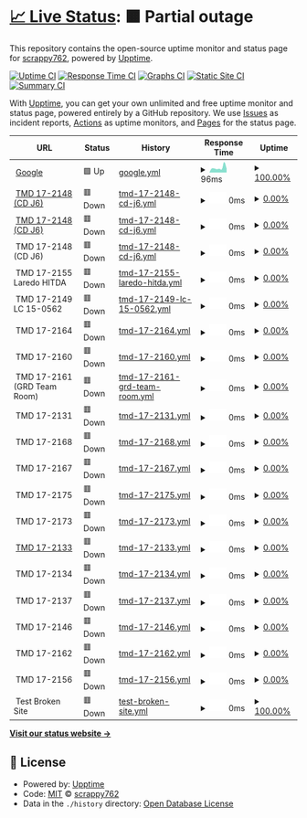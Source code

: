 # [📈 Live Status](https://scrappy762.github.io/server-status): <!--live status--> **🟧 Partial outage**

This repository contains the open-source uptime monitor and status page for [scrappy762](https://scrappy762.github.io/server-status), powered by [Upptime](https://github.com/upptime/upptime).

[![Uptime CI](https://github.com/scrappy762/server-status/workflows/Uptime%20CI/badge.svg)](https://github.com/scrappy762/server-status/actions?query=workflow%3A%22Uptime+CI%22)
[![Response Time CI](https://github.com/scrappy762/server-status/workflows/Response%20Time%20CI/badge.svg)](https://github.com/scrappy762/server-status/actions?query=workflow%3A%22Response+Time+CI%22)
[![Graphs CI](https://github.com/scrappy762/server-status/workflows/Graphs%20CI/badge.svg)](https://github.com/scrappy762/server-status/actions?query=workflow%3A%22Graphs+CI%22)
[![Static Site CI](https://github.com/scrappy762/server-status/workflows/Static%20Site%20CI/badge.svg)](https://github.com/scrappy762/server-status/actions?query=workflow%3A%22Static+Site+CI%22)
[![Summary CI](https://github.com/scrappy762/server-status/workflows/Summary%20CI/badge.svg)](https://github.com/scrappy762/server-status/actions?query=workflow%3A%22Summary+CI%22)

With [Upptime](https://upptime.js.org), you can get your own unlimited and free uptime monitor and status page, powered entirely by a GitHub repository. We use [Issues](https://github.com/scrappy762/server-status/issues) as incident reports, [Actions](https://github.com/scrappy762/server-status/actions) as uptime monitors, and [Pages](https://scrappy762.github.io/server-status) for the status page.

<!--start: status pages-->
<!-- This summary is generated by Upptime (https://github.com/upptime/upptime) -->
<!-- Do not edit this manually, your changes will be overwritten -->
<!-- prettier-ignore -->
| URL | Status | History | Response Time | Uptime |
| --- | ------ | ------- | ------------- | ------ |
| <img alt="" src="https://icons.duckduckgo.com/ip3/www.google.com.ico" height="13"> [Google](https://www.google.com) | 🟩 Up | [google.yml](https://github.com/scrappy762/server-status/commits/HEAD/history/google.yml) | <details><summary><img alt="Response time graph" src="./graphs/google/response-time-week.png" height="20"> 96ms</summary><br><a href="https://scrappy762.github.io/server-status/history/google"><img alt="Response time 108" src="https://img.shields.io/endpoint?url=https%3A%2F%2Fraw.githubusercontent.com%2Fscrappy762%2Fserver-status%2FHEAD%2Fapi%2Fgoogle%2Fresponse-time.json"></a><br><a href="https://scrappy762.github.io/server-status/history/google"><img alt="24-hour response time 73" src="https://img.shields.io/endpoint?url=https%3A%2F%2Fraw.githubusercontent.com%2Fscrappy762%2Fserver-status%2FHEAD%2Fapi%2Fgoogle%2Fresponse-time-day.json"></a><br><a href="https://scrappy762.github.io/server-status/history/google"><img alt="7-day response time 96" src="https://img.shields.io/endpoint?url=https%3A%2F%2Fraw.githubusercontent.com%2Fscrappy762%2Fserver-status%2FHEAD%2Fapi%2Fgoogle%2Fresponse-time-week.json"></a><br><a href="https://scrappy762.github.io/server-status/history/google"><img alt="30-day response time 106" src="https://img.shields.io/endpoint?url=https%3A%2F%2Fraw.githubusercontent.com%2Fscrappy762%2Fserver-status%2FHEAD%2Fapi%2Fgoogle%2Fresponse-time-month.json"></a><br><a href="https://scrappy762.github.io/server-status/history/google"><img alt="1-year response time 108" src="https://img.shields.io/endpoint?url=https%3A%2F%2Fraw.githubusercontent.com%2Fscrappy762%2Fserver-status%2FHEAD%2Fapi%2Fgoogle%2Fresponse-time-year.json"></a></details> | <details><summary><a href="https://scrappy762.github.io/server-status/history/google">100.00%</a></summary><a href="https://scrappy762.github.io/server-status/history/google"><img alt="All-time uptime 100.00%" src="https://img.shields.io/endpoint?url=https%3A%2F%2Fraw.githubusercontent.com%2Fscrappy762%2Fserver-status%2FHEAD%2Fapi%2Fgoogle%2Fuptime.json"></a><br><a href="https://scrappy762.github.io/server-status/history/google"><img alt="24-hour uptime 100.00%" src="https://img.shields.io/endpoint?url=https%3A%2F%2Fraw.githubusercontent.com%2Fscrappy762%2Fserver-status%2FHEAD%2Fapi%2Fgoogle%2Fuptime-day.json"></a><br><a href="https://scrappy762.github.io/server-status/history/google"><img alt="7-day uptime 100.00%" src="https://img.shields.io/endpoint?url=https%3A%2F%2Fraw.githubusercontent.com%2Fscrappy762%2Fserver-status%2FHEAD%2Fapi%2Fgoogle%2Fuptime-week.json"></a><br><a href="https://scrappy762.github.io/server-status/history/google"><img alt="30-day uptime 100.00%" src="https://img.shields.io/endpoint?url=https%3A%2F%2Fraw.githubusercontent.com%2Fscrappy762%2Fserver-status%2FHEAD%2Fapi%2Fgoogle%2Fuptime-month.json"></a><br><a href="https://scrappy762.github.io/server-status/history/google"><img alt="1-year uptime 100.00%" src="https://img.shields.io/endpoint?url=https%3A%2F%2Fraw.githubusercontent.com%2Fscrappy762%2Fserver-status%2FHEAD%2Fapi%2Fgoogle%2Fuptime-year.json"></a></details>
| <img alt="" src="https://icons.duckduckgo.com/ip3/166.155.41.117.ico" height="13"> [TMD 17-2148 (CD J6)](http://166.155.41.117) | 🟥 Down | [tmd-17-2148-cd-j6.yml](https://github.com/scrappy762/server-status/commits/HEAD/history/tmd-17-2148-cd-j6.yml) | <details><summary><img alt="Response time graph" src="./graphs/tmd-17-2148-cd-j6/response-time-week.png" height="20"> 0ms</summary><br><a href="https://scrappy762.github.io/server-status/history/tmd-17-2148-cd-j6"><img alt="Response time 0" src="https://img.shields.io/endpoint?url=https%3A%2F%2Fraw.githubusercontent.com%2Fscrappy762%2Fserver-status%2FHEAD%2Fapi%2Ftmd-17-2148-cd-j6%2Fresponse-time.json"></a><br><a href="https://scrappy762.github.io/server-status/history/tmd-17-2148-cd-j6"><img alt="24-hour response time 0" src="https://img.shields.io/endpoint?url=https%3A%2F%2Fraw.githubusercontent.com%2Fscrappy762%2Fserver-status%2FHEAD%2Fapi%2Ftmd-17-2148-cd-j6%2Fresponse-time-day.json"></a><br><a href="https://scrappy762.github.io/server-status/history/tmd-17-2148-cd-j6"><img alt="7-day response time 0" src="https://img.shields.io/endpoint?url=https%3A%2F%2Fraw.githubusercontent.com%2Fscrappy762%2Fserver-status%2FHEAD%2Fapi%2Ftmd-17-2148-cd-j6%2Fresponse-time-week.json"></a><br><a href="https://scrappy762.github.io/server-status/history/tmd-17-2148-cd-j6"><img alt="30-day response time 0" src="https://img.shields.io/endpoint?url=https%3A%2F%2Fraw.githubusercontent.com%2Fscrappy762%2Fserver-status%2FHEAD%2Fapi%2Ftmd-17-2148-cd-j6%2Fresponse-time-month.json"></a><br><a href="https://scrappy762.github.io/server-status/history/tmd-17-2148-cd-j6"><img alt="1-year response time 0" src="https://img.shields.io/endpoint?url=https%3A%2F%2Fraw.githubusercontent.com%2Fscrappy762%2Fserver-status%2FHEAD%2Fapi%2Ftmd-17-2148-cd-j6%2Fresponse-time-year.json"></a></details> | <details><summary><a href="https://scrappy762.github.io/server-status/history/tmd-17-2148-cd-j6">0.00%</a></summary><a href="https://scrappy762.github.io/server-status/history/tmd-17-2148-cd-j6"><img alt="All-time uptime 0.00%" src="https://img.shields.io/endpoint?url=https%3A%2F%2Fraw.githubusercontent.com%2Fscrappy762%2Fserver-status%2FHEAD%2Fapi%2Ftmd-17-2148-cd-j6%2Fuptime.json"></a><br><a href="https://scrappy762.github.io/server-status/history/tmd-17-2148-cd-j6"><img alt="24-hour uptime 0.00%" src="https://img.shields.io/endpoint?url=https%3A%2F%2Fraw.githubusercontent.com%2Fscrappy762%2Fserver-status%2FHEAD%2Fapi%2Ftmd-17-2148-cd-j6%2Fuptime-day.json"></a><br><a href="https://scrappy762.github.io/server-status/history/tmd-17-2148-cd-j6"><img alt="7-day uptime 0.00%" src="https://img.shields.io/endpoint?url=https%3A%2F%2Fraw.githubusercontent.com%2Fscrappy762%2Fserver-status%2FHEAD%2Fapi%2Ftmd-17-2148-cd-j6%2Fuptime-week.json"></a><br><a href="https://scrappy762.github.io/server-status/history/tmd-17-2148-cd-j6"><img alt="30-day uptime 1.38%" src="https://img.shields.io/endpoint?url=https%3A%2F%2Fraw.githubusercontent.com%2Fscrappy762%2Fserver-status%2FHEAD%2Fapi%2Ftmd-17-2148-cd-j6%2Fuptime-month.json"></a><br><a href="https://scrappy762.github.io/server-status/history/tmd-17-2148-cd-j6"><img alt="1-year uptime 0.00%" src="https://img.shields.io/endpoint?url=https%3A%2F%2Fraw.githubusercontent.com%2Fscrappy762%2Fserver-status%2FHEAD%2Fapi%2Ftmd-17-2148-cd-j6%2Fuptime-year.json"></a></details>
| <img alt="" src="https://icons.duckduckgo.com/ip3/166.155.41.117.ico" height="13"> [TMD 17-2148 (CD J6)](http://166.155.41.117:9300) | 🟥 Down | [tmd-17-2148-cd-j6.yml](https://github.com/scrappy762/server-status/commits/HEAD/history/tmd-17-2148-cd-j6.yml) | <details><summary><img alt="Response time graph" src="./graphs/tmd-17-2148-cd-j6/response-time-week.png" height="20"> 0ms</summary><br><a href="https://scrappy762.github.io/server-status/history/tmd-17-2148-cd-j6"><img alt="Response time 0" src="https://img.shields.io/endpoint?url=https%3A%2F%2Fraw.githubusercontent.com%2Fscrappy762%2Fserver-status%2FHEAD%2Fapi%2Ftmd-17-2148-cd-j6%2Fresponse-time.json"></a><br><a href="https://scrappy762.github.io/server-status/history/tmd-17-2148-cd-j6"><img alt="24-hour response time 0" src="https://img.shields.io/endpoint?url=https%3A%2F%2Fraw.githubusercontent.com%2Fscrappy762%2Fserver-status%2FHEAD%2Fapi%2Ftmd-17-2148-cd-j6%2Fresponse-time-day.json"></a><br><a href="https://scrappy762.github.io/server-status/history/tmd-17-2148-cd-j6"><img alt="7-day response time 0" src="https://img.shields.io/endpoint?url=https%3A%2F%2Fraw.githubusercontent.com%2Fscrappy762%2Fserver-status%2FHEAD%2Fapi%2Ftmd-17-2148-cd-j6%2Fresponse-time-week.json"></a><br><a href="https://scrappy762.github.io/server-status/history/tmd-17-2148-cd-j6"><img alt="30-day response time 0" src="https://img.shields.io/endpoint?url=https%3A%2F%2Fraw.githubusercontent.com%2Fscrappy762%2Fserver-status%2FHEAD%2Fapi%2Ftmd-17-2148-cd-j6%2Fresponse-time-month.json"></a><br><a href="https://scrappy762.github.io/server-status/history/tmd-17-2148-cd-j6"><img alt="1-year response time 0" src="https://img.shields.io/endpoint?url=https%3A%2F%2Fraw.githubusercontent.com%2Fscrappy762%2Fserver-status%2FHEAD%2Fapi%2Ftmd-17-2148-cd-j6%2Fresponse-time-year.json"></a></details> | <details><summary><a href="https://scrappy762.github.io/server-status/history/tmd-17-2148-cd-j6">0.00%</a></summary><a href="https://scrappy762.github.io/server-status/history/tmd-17-2148-cd-j6"><img alt="All-time uptime 0.00%" src="https://img.shields.io/endpoint?url=https%3A%2F%2Fraw.githubusercontent.com%2Fscrappy762%2Fserver-status%2FHEAD%2Fapi%2Ftmd-17-2148-cd-j6%2Fuptime.json"></a><br><a href="https://scrappy762.github.io/server-status/history/tmd-17-2148-cd-j6"><img alt="24-hour uptime 0.00%" src="https://img.shields.io/endpoint?url=https%3A%2F%2Fraw.githubusercontent.com%2Fscrappy762%2Fserver-status%2FHEAD%2Fapi%2Ftmd-17-2148-cd-j6%2Fuptime-day.json"></a><br><a href="https://scrappy762.github.io/server-status/history/tmd-17-2148-cd-j6"><img alt="7-day uptime 0.00%" src="https://img.shields.io/endpoint?url=https%3A%2F%2Fraw.githubusercontent.com%2Fscrappy762%2Fserver-status%2FHEAD%2Fapi%2Ftmd-17-2148-cd-j6%2Fuptime-week.json"></a><br><a href="https://scrappy762.github.io/server-status/history/tmd-17-2148-cd-j6"><img alt="30-day uptime 1.38%" src="https://img.shields.io/endpoint?url=https%3A%2F%2Fraw.githubusercontent.com%2Fscrappy762%2Fserver-status%2FHEAD%2Fapi%2Ftmd-17-2148-cd-j6%2Fuptime-month.json"></a><br><a href="https://scrappy762.github.io/server-status/history/tmd-17-2148-cd-j6"><img alt="1-year uptime 0.00%" src="https://img.shields.io/endpoint?url=https%3A%2F%2Fraw.githubusercontent.com%2Fscrappy762%2Fserver-status%2FHEAD%2Fapi%2Ftmd-17-2148-cd-j6%2Fuptime-year.json"></a></details>
| <img alt="" src="https://icons.duckduckgo.com/ip3/null.ico" height="13"> TMD 17-2148 (CD J6) | 🟥 Down | [tmd-17-2148-cd-j6.yml](https://github.com/scrappy762/server-status/commits/HEAD/history/tmd-17-2148-cd-j6.yml) | <details><summary><img alt="Response time graph" src="./graphs/tmd-17-2148-cd-j6/response-time-week.png" height="20"> 0ms</summary><br><a href="https://scrappy762.github.io/server-status/history/tmd-17-2148-cd-j6"><img alt="Response time 0" src="https://img.shields.io/endpoint?url=https%3A%2F%2Fraw.githubusercontent.com%2Fscrappy762%2Fserver-status%2FHEAD%2Fapi%2Ftmd-17-2148-cd-j6%2Fresponse-time.json"></a><br><a href="https://scrappy762.github.io/server-status/history/tmd-17-2148-cd-j6"><img alt="24-hour response time 0" src="https://img.shields.io/endpoint?url=https%3A%2F%2Fraw.githubusercontent.com%2Fscrappy762%2Fserver-status%2FHEAD%2Fapi%2Ftmd-17-2148-cd-j6%2Fresponse-time-day.json"></a><br><a href="https://scrappy762.github.io/server-status/history/tmd-17-2148-cd-j6"><img alt="7-day response time 0" src="https://img.shields.io/endpoint?url=https%3A%2F%2Fraw.githubusercontent.com%2Fscrappy762%2Fserver-status%2FHEAD%2Fapi%2Ftmd-17-2148-cd-j6%2Fresponse-time-week.json"></a><br><a href="https://scrappy762.github.io/server-status/history/tmd-17-2148-cd-j6"><img alt="30-day response time 0" src="https://img.shields.io/endpoint?url=https%3A%2F%2Fraw.githubusercontent.com%2Fscrappy762%2Fserver-status%2FHEAD%2Fapi%2Ftmd-17-2148-cd-j6%2Fresponse-time-month.json"></a><br><a href="https://scrappy762.github.io/server-status/history/tmd-17-2148-cd-j6"><img alt="1-year response time 0" src="https://img.shields.io/endpoint?url=https%3A%2F%2Fraw.githubusercontent.com%2Fscrappy762%2Fserver-status%2FHEAD%2Fapi%2Ftmd-17-2148-cd-j6%2Fresponse-time-year.json"></a></details> | <details><summary><a href="https://scrappy762.github.io/server-status/history/tmd-17-2148-cd-j6">0.00%</a></summary><a href="https://scrappy762.github.io/server-status/history/tmd-17-2148-cd-j6"><img alt="All-time uptime 0.00%" src="https://img.shields.io/endpoint?url=https%3A%2F%2Fraw.githubusercontent.com%2Fscrappy762%2Fserver-status%2FHEAD%2Fapi%2Ftmd-17-2148-cd-j6%2Fuptime.json"></a><br><a href="https://scrappy762.github.io/server-status/history/tmd-17-2148-cd-j6"><img alt="24-hour uptime 0.00%" src="https://img.shields.io/endpoint?url=https%3A%2F%2Fraw.githubusercontent.com%2Fscrappy762%2Fserver-status%2FHEAD%2Fapi%2Ftmd-17-2148-cd-j6%2Fuptime-day.json"></a><br><a href="https://scrappy762.github.io/server-status/history/tmd-17-2148-cd-j6"><img alt="7-day uptime 0.00%" src="https://img.shields.io/endpoint?url=https%3A%2F%2Fraw.githubusercontent.com%2Fscrappy762%2Fserver-status%2FHEAD%2Fapi%2Ftmd-17-2148-cd-j6%2Fuptime-week.json"></a><br><a href="https://scrappy762.github.io/server-status/history/tmd-17-2148-cd-j6"><img alt="30-day uptime 1.38%" src="https://img.shields.io/endpoint?url=https%3A%2F%2Fraw.githubusercontent.com%2Fscrappy762%2Fserver-status%2FHEAD%2Fapi%2Ftmd-17-2148-cd-j6%2Fuptime-month.json"></a><br><a href="https://scrappy762.github.io/server-status/history/tmd-17-2148-cd-j6"><img alt="1-year uptime 0.00%" src="https://img.shields.io/endpoint?url=https%3A%2F%2Fraw.githubusercontent.com%2Fscrappy762%2Fserver-status%2FHEAD%2Fapi%2Ftmd-17-2148-cd-j6%2Fuptime-year.json"></a></details>
| <img alt="" src="https://icons.duckduckgo.com/ip3/null.ico" height="13"> TMD 17-2155 Laredo HITDA | 🟥 Down | [tmd-17-2155-laredo-hitda.yml](https://github.com/scrappy762/server-status/commits/HEAD/history/tmd-17-2155-laredo-hitda.yml) | <details><summary><img alt="Response time graph" src="./graphs/tmd-17-2155-laredo-hitda/response-time-week.png" height="20"> 0ms</summary><br><a href="https://scrappy762.github.io/server-status/history/tmd-17-2155-laredo-hitda"><img alt="Response time 0" src="https://img.shields.io/endpoint?url=https%3A%2F%2Fraw.githubusercontent.com%2Fscrappy762%2Fserver-status%2FHEAD%2Fapi%2Ftmd-17-2155-laredo-hitda%2Fresponse-time.json"></a><br><a href="https://scrappy762.github.io/server-status/history/tmd-17-2155-laredo-hitda"><img alt="24-hour response time 0" src="https://img.shields.io/endpoint?url=https%3A%2F%2Fraw.githubusercontent.com%2Fscrappy762%2Fserver-status%2FHEAD%2Fapi%2Ftmd-17-2155-laredo-hitda%2Fresponse-time-day.json"></a><br><a href="https://scrappy762.github.io/server-status/history/tmd-17-2155-laredo-hitda"><img alt="7-day response time 0" src="https://img.shields.io/endpoint?url=https%3A%2F%2Fraw.githubusercontent.com%2Fscrappy762%2Fserver-status%2FHEAD%2Fapi%2Ftmd-17-2155-laredo-hitda%2Fresponse-time-week.json"></a><br><a href="https://scrappy762.github.io/server-status/history/tmd-17-2155-laredo-hitda"><img alt="30-day response time 0" src="https://img.shields.io/endpoint?url=https%3A%2F%2Fraw.githubusercontent.com%2Fscrappy762%2Fserver-status%2FHEAD%2Fapi%2Ftmd-17-2155-laredo-hitda%2Fresponse-time-month.json"></a><br><a href="https://scrappy762.github.io/server-status/history/tmd-17-2155-laredo-hitda"><img alt="1-year response time 0" src="https://img.shields.io/endpoint?url=https%3A%2F%2Fraw.githubusercontent.com%2Fscrappy762%2Fserver-status%2FHEAD%2Fapi%2Ftmd-17-2155-laredo-hitda%2Fresponse-time-year.json"></a></details> | <details><summary><a href="https://scrappy762.github.io/server-status/history/tmd-17-2155-laredo-hitda">0.00%</a></summary><a href="https://scrappy762.github.io/server-status/history/tmd-17-2155-laredo-hitda"><img alt="All-time uptime 0.00%" src="https://img.shields.io/endpoint?url=https%3A%2F%2Fraw.githubusercontent.com%2Fscrappy762%2Fserver-status%2FHEAD%2Fapi%2Ftmd-17-2155-laredo-hitda%2Fuptime.json"></a><br><a href="https://scrappy762.github.io/server-status/history/tmd-17-2155-laredo-hitda"><img alt="24-hour uptime 0.00%" src="https://img.shields.io/endpoint?url=https%3A%2F%2Fraw.githubusercontent.com%2Fscrappy762%2Fserver-status%2FHEAD%2Fapi%2Ftmd-17-2155-laredo-hitda%2Fuptime-day.json"></a><br><a href="https://scrappy762.github.io/server-status/history/tmd-17-2155-laredo-hitda"><img alt="7-day uptime 0.00%" src="https://img.shields.io/endpoint?url=https%3A%2F%2Fraw.githubusercontent.com%2Fscrappy762%2Fserver-status%2FHEAD%2Fapi%2Ftmd-17-2155-laredo-hitda%2Fuptime-week.json"></a><br><a href="https://scrappy762.github.io/server-status/history/tmd-17-2155-laredo-hitda"><img alt="30-day uptime 1.38%" src="https://img.shields.io/endpoint?url=https%3A%2F%2Fraw.githubusercontent.com%2Fscrappy762%2Fserver-status%2FHEAD%2Fapi%2Ftmd-17-2155-laredo-hitda%2Fuptime-month.json"></a><br><a href="https://scrappy762.github.io/server-status/history/tmd-17-2155-laredo-hitda"><img alt="1-year uptime 0.00%" src="https://img.shields.io/endpoint?url=https%3A%2F%2Fraw.githubusercontent.com%2Fscrappy762%2Fserver-status%2FHEAD%2Fapi%2Ftmd-17-2155-laredo-hitda%2Fuptime-year.json"></a></details>
| <img alt="" src="https://icons.duckduckgo.com/ip3/null.ico" height="13"> TMD 17-2149 LC 15-0562 | 🟥 Down | [tmd-17-2149-lc-15-0562.yml](https://github.com/scrappy762/server-status/commits/HEAD/history/tmd-17-2149-lc-15-0562.yml) | <details><summary><img alt="Response time graph" src="./graphs/tmd-17-2149-lc-15-0562/response-time-week.png" height="20"> 0ms</summary><br><a href="https://scrappy762.github.io/server-status/history/tmd-17-2149-lc-15-0562"><img alt="Response time 0" src="https://img.shields.io/endpoint?url=https%3A%2F%2Fraw.githubusercontent.com%2Fscrappy762%2Fserver-status%2FHEAD%2Fapi%2Ftmd-17-2149-lc-15-0562%2Fresponse-time.json"></a><br><a href="https://scrappy762.github.io/server-status/history/tmd-17-2149-lc-15-0562"><img alt="24-hour response time 0" src="https://img.shields.io/endpoint?url=https%3A%2F%2Fraw.githubusercontent.com%2Fscrappy762%2Fserver-status%2FHEAD%2Fapi%2Ftmd-17-2149-lc-15-0562%2Fresponse-time-day.json"></a><br><a href="https://scrappy762.github.io/server-status/history/tmd-17-2149-lc-15-0562"><img alt="7-day response time 0" src="https://img.shields.io/endpoint?url=https%3A%2F%2Fraw.githubusercontent.com%2Fscrappy762%2Fserver-status%2FHEAD%2Fapi%2Ftmd-17-2149-lc-15-0562%2Fresponse-time-week.json"></a><br><a href="https://scrappy762.github.io/server-status/history/tmd-17-2149-lc-15-0562"><img alt="30-day response time 0" src="https://img.shields.io/endpoint?url=https%3A%2F%2Fraw.githubusercontent.com%2Fscrappy762%2Fserver-status%2FHEAD%2Fapi%2Ftmd-17-2149-lc-15-0562%2Fresponse-time-month.json"></a><br><a href="https://scrappy762.github.io/server-status/history/tmd-17-2149-lc-15-0562"><img alt="1-year response time 0" src="https://img.shields.io/endpoint?url=https%3A%2F%2Fraw.githubusercontent.com%2Fscrappy762%2Fserver-status%2FHEAD%2Fapi%2Ftmd-17-2149-lc-15-0562%2Fresponse-time-year.json"></a></details> | <details><summary><a href="https://scrappy762.github.io/server-status/history/tmd-17-2149-lc-15-0562">0.00%</a></summary><a href="https://scrappy762.github.io/server-status/history/tmd-17-2149-lc-15-0562"><img alt="All-time uptime 0.00%" src="https://img.shields.io/endpoint?url=https%3A%2F%2Fraw.githubusercontent.com%2Fscrappy762%2Fserver-status%2FHEAD%2Fapi%2Ftmd-17-2149-lc-15-0562%2Fuptime.json"></a><br><a href="https://scrappy762.github.io/server-status/history/tmd-17-2149-lc-15-0562"><img alt="24-hour uptime 0.00%" src="https://img.shields.io/endpoint?url=https%3A%2F%2Fraw.githubusercontent.com%2Fscrappy762%2Fserver-status%2FHEAD%2Fapi%2Ftmd-17-2149-lc-15-0562%2Fuptime-day.json"></a><br><a href="https://scrappy762.github.io/server-status/history/tmd-17-2149-lc-15-0562"><img alt="7-day uptime 0.00%" src="https://img.shields.io/endpoint?url=https%3A%2F%2Fraw.githubusercontent.com%2Fscrappy762%2Fserver-status%2FHEAD%2Fapi%2Ftmd-17-2149-lc-15-0562%2Fuptime-week.json"></a><br><a href="https://scrappy762.github.io/server-status/history/tmd-17-2149-lc-15-0562"><img alt="30-day uptime 1.38%" src="https://img.shields.io/endpoint?url=https%3A%2F%2Fraw.githubusercontent.com%2Fscrappy762%2Fserver-status%2FHEAD%2Fapi%2Ftmd-17-2149-lc-15-0562%2Fuptime-month.json"></a><br><a href="https://scrappy762.github.io/server-status/history/tmd-17-2149-lc-15-0562"><img alt="1-year uptime 0.00%" src="https://img.shields.io/endpoint?url=https%3A%2F%2Fraw.githubusercontent.com%2Fscrappy762%2Fserver-status%2FHEAD%2Fapi%2Ftmd-17-2149-lc-15-0562%2Fuptime-year.json"></a></details>
| <img alt="" src="https://icons.duckduckgo.com/ip3/null.ico" height="13"> TMD 17-2164 | 🟥 Down | [tmd-17-2164.yml](https://github.com/scrappy762/server-status/commits/HEAD/history/tmd-17-2164.yml) | <details><summary><img alt="Response time graph" src="./graphs/tmd-17-2164/response-time-week.png" height="20"> 0ms</summary><br><a href="https://scrappy762.github.io/server-status/history/tmd-17-2164"><img alt="Response time 0" src="https://img.shields.io/endpoint?url=https%3A%2F%2Fraw.githubusercontent.com%2Fscrappy762%2Fserver-status%2FHEAD%2Fapi%2Ftmd-17-2164%2Fresponse-time.json"></a><br><a href="https://scrappy762.github.io/server-status/history/tmd-17-2164"><img alt="24-hour response time 0" src="https://img.shields.io/endpoint?url=https%3A%2F%2Fraw.githubusercontent.com%2Fscrappy762%2Fserver-status%2FHEAD%2Fapi%2Ftmd-17-2164%2Fresponse-time-day.json"></a><br><a href="https://scrappy762.github.io/server-status/history/tmd-17-2164"><img alt="7-day response time 0" src="https://img.shields.io/endpoint?url=https%3A%2F%2Fraw.githubusercontent.com%2Fscrappy762%2Fserver-status%2FHEAD%2Fapi%2Ftmd-17-2164%2Fresponse-time-week.json"></a><br><a href="https://scrappy762.github.io/server-status/history/tmd-17-2164"><img alt="30-day response time 0" src="https://img.shields.io/endpoint?url=https%3A%2F%2Fraw.githubusercontent.com%2Fscrappy762%2Fserver-status%2FHEAD%2Fapi%2Ftmd-17-2164%2Fresponse-time-month.json"></a><br><a href="https://scrappy762.github.io/server-status/history/tmd-17-2164"><img alt="1-year response time 0" src="https://img.shields.io/endpoint?url=https%3A%2F%2Fraw.githubusercontent.com%2Fscrappy762%2Fserver-status%2FHEAD%2Fapi%2Ftmd-17-2164%2Fresponse-time-year.json"></a></details> | <details><summary><a href="https://scrappy762.github.io/server-status/history/tmd-17-2164">0.00%</a></summary><a href="https://scrappy762.github.io/server-status/history/tmd-17-2164"><img alt="All-time uptime 0.00%" src="https://img.shields.io/endpoint?url=https%3A%2F%2Fraw.githubusercontent.com%2Fscrappy762%2Fserver-status%2FHEAD%2Fapi%2Ftmd-17-2164%2Fuptime.json"></a><br><a href="https://scrappy762.github.io/server-status/history/tmd-17-2164"><img alt="24-hour uptime 0.00%" src="https://img.shields.io/endpoint?url=https%3A%2F%2Fraw.githubusercontent.com%2Fscrappy762%2Fserver-status%2FHEAD%2Fapi%2Ftmd-17-2164%2Fuptime-day.json"></a><br><a href="https://scrappy762.github.io/server-status/history/tmd-17-2164"><img alt="7-day uptime 0.00%" src="https://img.shields.io/endpoint?url=https%3A%2F%2Fraw.githubusercontent.com%2Fscrappy762%2Fserver-status%2FHEAD%2Fapi%2Ftmd-17-2164%2Fuptime-week.json"></a><br><a href="https://scrappy762.github.io/server-status/history/tmd-17-2164"><img alt="30-day uptime 1.38%" src="https://img.shields.io/endpoint?url=https%3A%2F%2Fraw.githubusercontent.com%2Fscrappy762%2Fserver-status%2FHEAD%2Fapi%2Ftmd-17-2164%2Fuptime-month.json"></a><br><a href="https://scrappy762.github.io/server-status/history/tmd-17-2164"><img alt="1-year uptime 0.00%" src="https://img.shields.io/endpoint?url=https%3A%2F%2Fraw.githubusercontent.com%2Fscrappy762%2Fserver-status%2FHEAD%2Fapi%2Ftmd-17-2164%2Fuptime-year.json"></a></details>
| <img alt="" src="https://icons.duckduckgo.com/ip3/null.ico" height="13"> TMD 17-2160 | 🟥 Down | [tmd-17-2160.yml](https://github.com/scrappy762/server-status/commits/HEAD/history/tmd-17-2160.yml) | <details><summary><img alt="Response time graph" src="./graphs/tmd-17-2160/response-time-week.png" height="20"> 0ms</summary><br><a href="https://scrappy762.github.io/server-status/history/tmd-17-2160"><img alt="Response time 0" src="https://img.shields.io/endpoint?url=https%3A%2F%2Fraw.githubusercontent.com%2Fscrappy762%2Fserver-status%2FHEAD%2Fapi%2Ftmd-17-2160%2Fresponse-time.json"></a><br><a href="https://scrappy762.github.io/server-status/history/tmd-17-2160"><img alt="24-hour response time 0" src="https://img.shields.io/endpoint?url=https%3A%2F%2Fraw.githubusercontent.com%2Fscrappy762%2Fserver-status%2FHEAD%2Fapi%2Ftmd-17-2160%2Fresponse-time-day.json"></a><br><a href="https://scrappy762.github.io/server-status/history/tmd-17-2160"><img alt="7-day response time 0" src="https://img.shields.io/endpoint?url=https%3A%2F%2Fraw.githubusercontent.com%2Fscrappy762%2Fserver-status%2FHEAD%2Fapi%2Ftmd-17-2160%2Fresponse-time-week.json"></a><br><a href="https://scrappy762.github.io/server-status/history/tmd-17-2160"><img alt="30-day response time 0" src="https://img.shields.io/endpoint?url=https%3A%2F%2Fraw.githubusercontent.com%2Fscrappy762%2Fserver-status%2FHEAD%2Fapi%2Ftmd-17-2160%2Fresponse-time-month.json"></a><br><a href="https://scrappy762.github.io/server-status/history/tmd-17-2160"><img alt="1-year response time 0" src="https://img.shields.io/endpoint?url=https%3A%2F%2Fraw.githubusercontent.com%2Fscrappy762%2Fserver-status%2FHEAD%2Fapi%2Ftmd-17-2160%2Fresponse-time-year.json"></a></details> | <details><summary><a href="https://scrappy762.github.io/server-status/history/tmd-17-2160">0.00%</a></summary><a href="https://scrappy762.github.io/server-status/history/tmd-17-2160"><img alt="All-time uptime 0.00%" src="https://img.shields.io/endpoint?url=https%3A%2F%2Fraw.githubusercontent.com%2Fscrappy762%2Fserver-status%2FHEAD%2Fapi%2Ftmd-17-2160%2Fuptime.json"></a><br><a href="https://scrappy762.github.io/server-status/history/tmd-17-2160"><img alt="24-hour uptime 0.00%" src="https://img.shields.io/endpoint?url=https%3A%2F%2Fraw.githubusercontent.com%2Fscrappy762%2Fserver-status%2FHEAD%2Fapi%2Ftmd-17-2160%2Fuptime-day.json"></a><br><a href="https://scrappy762.github.io/server-status/history/tmd-17-2160"><img alt="7-day uptime 0.00%" src="https://img.shields.io/endpoint?url=https%3A%2F%2Fraw.githubusercontent.com%2Fscrappy762%2Fserver-status%2FHEAD%2Fapi%2Ftmd-17-2160%2Fuptime-week.json"></a><br><a href="https://scrappy762.github.io/server-status/history/tmd-17-2160"><img alt="30-day uptime 1.38%" src="https://img.shields.io/endpoint?url=https%3A%2F%2Fraw.githubusercontent.com%2Fscrappy762%2Fserver-status%2FHEAD%2Fapi%2Ftmd-17-2160%2Fuptime-month.json"></a><br><a href="https://scrappy762.github.io/server-status/history/tmd-17-2160"><img alt="1-year uptime 0.00%" src="https://img.shields.io/endpoint?url=https%3A%2F%2Fraw.githubusercontent.com%2Fscrappy762%2Fserver-status%2FHEAD%2Fapi%2Ftmd-17-2160%2Fuptime-year.json"></a></details>
| <img alt="" src="https://icons.duckduckgo.com/ip3/null.ico" height="13"> TMD 17-2161 (GRD Team Room) | 🟥 Down | [tmd-17-2161-grd-team-room.yml](https://github.com/scrappy762/server-status/commits/HEAD/history/tmd-17-2161-grd-team-room.yml) | <details><summary><img alt="Response time graph" src="./graphs/tmd-17-2161-grd-team-room/response-time-week.png" height="20"> 0ms</summary><br><a href="https://scrappy762.github.io/server-status/history/tmd-17-2161-grd-team-room"><img alt="Response time 0" src="https://img.shields.io/endpoint?url=https%3A%2F%2Fraw.githubusercontent.com%2Fscrappy762%2Fserver-status%2FHEAD%2Fapi%2Ftmd-17-2161-grd-team-room%2Fresponse-time.json"></a><br><a href="https://scrappy762.github.io/server-status/history/tmd-17-2161-grd-team-room"><img alt="24-hour response time 0" src="https://img.shields.io/endpoint?url=https%3A%2F%2Fraw.githubusercontent.com%2Fscrappy762%2Fserver-status%2FHEAD%2Fapi%2Ftmd-17-2161-grd-team-room%2Fresponse-time-day.json"></a><br><a href="https://scrappy762.github.io/server-status/history/tmd-17-2161-grd-team-room"><img alt="7-day response time 0" src="https://img.shields.io/endpoint?url=https%3A%2F%2Fraw.githubusercontent.com%2Fscrappy762%2Fserver-status%2FHEAD%2Fapi%2Ftmd-17-2161-grd-team-room%2Fresponse-time-week.json"></a><br><a href="https://scrappy762.github.io/server-status/history/tmd-17-2161-grd-team-room"><img alt="30-day response time 0" src="https://img.shields.io/endpoint?url=https%3A%2F%2Fraw.githubusercontent.com%2Fscrappy762%2Fserver-status%2FHEAD%2Fapi%2Ftmd-17-2161-grd-team-room%2Fresponse-time-month.json"></a><br><a href="https://scrappy762.github.io/server-status/history/tmd-17-2161-grd-team-room"><img alt="1-year response time 0" src="https://img.shields.io/endpoint?url=https%3A%2F%2Fraw.githubusercontent.com%2Fscrappy762%2Fserver-status%2FHEAD%2Fapi%2Ftmd-17-2161-grd-team-room%2Fresponse-time-year.json"></a></details> | <details><summary><a href="https://scrappy762.github.io/server-status/history/tmd-17-2161-grd-team-room">0.00%</a></summary><a href="https://scrappy762.github.io/server-status/history/tmd-17-2161-grd-team-room"><img alt="All-time uptime 0.00%" src="https://img.shields.io/endpoint?url=https%3A%2F%2Fraw.githubusercontent.com%2Fscrappy762%2Fserver-status%2FHEAD%2Fapi%2Ftmd-17-2161-grd-team-room%2Fuptime.json"></a><br><a href="https://scrappy762.github.io/server-status/history/tmd-17-2161-grd-team-room"><img alt="24-hour uptime 0.00%" src="https://img.shields.io/endpoint?url=https%3A%2F%2Fraw.githubusercontent.com%2Fscrappy762%2Fserver-status%2FHEAD%2Fapi%2Ftmd-17-2161-grd-team-room%2Fuptime-day.json"></a><br><a href="https://scrappy762.github.io/server-status/history/tmd-17-2161-grd-team-room"><img alt="7-day uptime 0.00%" src="https://img.shields.io/endpoint?url=https%3A%2F%2Fraw.githubusercontent.com%2Fscrappy762%2Fserver-status%2FHEAD%2Fapi%2Ftmd-17-2161-grd-team-room%2Fuptime-week.json"></a><br><a href="https://scrappy762.github.io/server-status/history/tmd-17-2161-grd-team-room"><img alt="30-day uptime 1.38%" src="https://img.shields.io/endpoint?url=https%3A%2F%2Fraw.githubusercontent.com%2Fscrappy762%2Fserver-status%2FHEAD%2Fapi%2Ftmd-17-2161-grd-team-room%2Fuptime-month.json"></a><br><a href="https://scrappy762.github.io/server-status/history/tmd-17-2161-grd-team-room"><img alt="1-year uptime 0.00%" src="https://img.shields.io/endpoint?url=https%3A%2F%2Fraw.githubusercontent.com%2Fscrappy762%2Fserver-status%2FHEAD%2Fapi%2Ftmd-17-2161-grd-team-room%2Fuptime-year.json"></a></details>
| <img alt="" src="https://icons.duckduckgo.com/ip3/null.ico" height="13"> TMD 17-2131 | 🟥 Down | [tmd-17-2131.yml](https://github.com/scrappy762/server-status/commits/HEAD/history/tmd-17-2131.yml) | <details><summary><img alt="Response time graph" src="./graphs/tmd-17-2131/response-time-week.png" height="20"> 0ms</summary><br><a href="https://scrappy762.github.io/server-status/history/tmd-17-2131"><img alt="Response time 0" src="https://img.shields.io/endpoint?url=https%3A%2F%2Fraw.githubusercontent.com%2Fscrappy762%2Fserver-status%2FHEAD%2Fapi%2Ftmd-17-2131%2Fresponse-time.json"></a><br><a href="https://scrappy762.github.io/server-status/history/tmd-17-2131"><img alt="24-hour response time 0" src="https://img.shields.io/endpoint?url=https%3A%2F%2Fraw.githubusercontent.com%2Fscrappy762%2Fserver-status%2FHEAD%2Fapi%2Ftmd-17-2131%2Fresponse-time-day.json"></a><br><a href="https://scrappy762.github.io/server-status/history/tmd-17-2131"><img alt="7-day response time 0" src="https://img.shields.io/endpoint?url=https%3A%2F%2Fraw.githubusercontent.com%2Fscrappy762%2Fserver-status%2FHEAD%2Fapi%2Ftmd-17-2131%2Fresponse-time-week.json"></a><br><a href="https://scrappy762.github.io/server-status/history/tmd-17-2131"><img alt="30-day response time 0" src="https://img.shields.io/endpoint?url=https%3A%2F%2Fraw.githubusercontent.com%2Fscrappy762%2Fserver-status%2FHEAD%2Fapi%2Ftmd-17-2131%2Fresponse-time-month.json"></a><br><a href="https://scrappy762.github.io/server-status/history/tmd-17-2131"><img alt="1-year response time 0" src="https://img.shields.io/endpoint?url=https%3A%2F%2Fraw.githubusercontent.com%2Fscrappy762%2Fserver-status%2FHEAD%2Fapi%2Ftmd-17-2131%2Fresponse-time-year.json"></a></details> | <details><summary><a href="https://scrappy762.github.io/server-status/history/tmd-17-2131">0.00%</a></summary><a href="https://scrappy762.github.io/server-status/history/tmd-17-2131"><img alt="All-time uptime 0.00%" src="https://img.shields.io/endpoint?url=https%3A%2F%2Fraw.githubusercontent.com%2Fscrappy762%2Fserver-status%2FHEAD%2Fapi%2Ftmd-17-2131%2Fuptime.json"></a><br><a href="https://scrappy762.github.io/server-status/history/tmd-17-2131"><img alt="24-hour uptime 0.00%" src="https://img.shields.io/endpoint?url=https%3A%2F%2Fraw.githubusercontent.com%2Fscrappy762%2Fserver-status%2FHEAD%2Fapi%2Ftmd-17-2131%2Fuptime-day.json"></a><br><a href="https://scrappy762.github.io/server-status/history/tmd-17-2131"><img alt="7-day uptime 0.00%" src="https://img.shields.io/endpoint?url=https%3A%2F%2Fraw.githubusercontent.com%2Fscrappy762%2Fserver-status%2FHEAD%2Fapi%2Ftmd-17-2131%2Fuptime-week.json"></a><br><a href="https://scrappy762.github.io/server-status/history/tmd-17-2131"><img alt="30-day uptime 1.38%" src="https://img.shields.io/endpoint?url=https%3A%2F%2Fraw.githubusercontent.com%2Fscrappy762%2Fserver-status%2FHEAD%2Fapi%2Ftmd-17-2131%2Fuptime-month.json"></a><br><a href="https://scrappy762.github.io/server-status/history/tmd-17-2131"><img alt="1-year uptime 0.00%" src="https://img.shields.io/endpoint?url=https%3A%2F%2Fraw.githubusercontent.com%2Fscrappy762%2Fserver-status%2FHEAD%2Fapi%2Ftmd-17-2131%2Fuptime-year.json"></a></details>
| <img alt="" src="https://icons.duckduckgo.com/ip3/null.ico" height="13"> TMD 17-2168 | 🟥 Down | [tmd-17-2168.yml](https://github.com/scrappy762/server-status/commits/HEAD/history/tmd-17-2168.yml) | <details><summary><img alt="Response time graph" src="./graphs/tmd-17-2168/response-time-week.png" height="20"> 0ms</summary><br><a href="https://scrappy762.github.io/server-status/history/tmd-17-2168"><img alt="Response time 0" src="https://img.shields.io/endpoint?url=https%3A%2F%2Fraw.githubusercontent.com%2Fscrappy762%2Fserver-status%2FHEAD%2Fapi%2Ftmd-17-2168%2Fresponse-time.json"></a><br><a href="https://scrappy762.github.io/server-status/history/tmd-17-2168"><img alt="24-hour response time 0" src="https://img.shields.io/endpoint?url=https%3A%2F%2Fraw.githubusercontent.com%2Fscrappy762%2Fserver-status%2FHEAD%2Fapi%2Ftmd-17-2168%2Fresponse-time-day.json"></a><br><a href="https://scrappy762.github.io/server-status/history/tmd-17-2168"><img alt="7-day response time 0" src="https://img.shields.io/endpoint?url=https%3A%2F%2Fraw.githubusercontent.com%2Fscrappy762%2Fserver-status%2FHEAD%2Fapi%2Ftmd-17-2168%2Fresponse-time-week.json"></a><br><a href="https://scrappy762.github.io/server-status/history/tmd-17-2168"><img alt="30-day response time 0" src="https://img.shields.io/endpoint?url=https%3A%2F%2Fraw.githubusercontent.com%2Fscrappy762%2Fserver-status%2FHEAD%2Fapi%2Ftmd-17-2168%2Fresponse-time-month.json"></a><br><a href="https://scrappy762.github.io/server-status/history/tmd-17-2168"><img alt="1-year response time 0" src="https://img.shields.io/endpoint?url=https%3A%2F%2Fraw.githubusercontent.com%2Fscrappy762%2Fserver-status%2FHEAD%2Fapi%2Ftmd-17-2168%2Fresponse-time-year.json"></a></details> | <details><summary><a href="https://scrappy762.github.io/server-status/history/tmd-17-2168">0.00%</a></summary><a href="https://scrappy762.github.io/server-status/history/tmd-17-2168"><img alt="All-time uptime 0.00%" src="https://img.shields.io/endpoint?url=https%3A%2F%2Fraw.githubusercontent.com%2Fscrappy762%2Fserver-status%2FHEAD%2Fapi%2Ftmd-17-2168%2Fuptime.json"></a><br><a href="https://scrappy762.github.io/server-status/history/tmd-17-2168"><img alt="24-hour uptime 0.00%" src="https://img.shields.io/endpoint?url=https%3A%2F%2Fraw.githubusercontent.com%2Fscrappy762%2Fserver-status%2FHEAD%2Fapi%2Ftmd-17-2168%2Fuptime-day.json"></a><br><a href="https://scrappy762.github.io/server-status/history/tmd-17-2168"><img alt="7-day uptime 0.00%" src="https://img.shields.io/endpoint?url=https%3A%2F%2Fraw.githubusercontent.com%2Fscrappy762%2Fserver-status%2FHEAD%2Fapi%2Ftmd-17-2168%2Fuptime-week.json"></a><br><a href="https://scrappy762.github.io/server-status/history/tmd-17-2168"><img alt="30-day uptime 1.38%" src="https://img.shields.io/endpoint?url=https%3A%2F%2Fraw.githubusercontent.com%2Fscrappy762%2Fserver-status%2FHEAD%2Fapi%2Ftmd-17-2168%2Fuptime-month.json"></a><br><a href="https://scrappy762.github.io/server-status/history/tmd-17-2168"><img alt="1-year uptime 0.00%" src="https://img.shields.io/endpoint?url=https%3A%2F%2Fraw.githubusercontent.com%2Fscrappy762%2Fserver-status%2FHEAD%2Fapi%2Ftmd-17-2168%2Fuptime-year.json"></a></details>
| <img alt="" src="https://icons.duckduckgo.com/ip3/null.ico" height="13"> TMD 17-2167 | 🟥 Down | [tmd-17-2167.yml](https://github.com/scrappy762/server-status/commits/HEAD/history/tmd-17-2167.yml) | <details><summary><img alt="Response time graph" src="./graphs/tmd-17-2167/response-time-week.png" height="20"> 0ms</summary><br><a href="https://scrappy762.github.io/server-status/history/tmd-17-2167"><img alt="Response time 0" src="https://img.shields.io/endpoint?url=https%3A%2F%2Fraw.githubusercontent.com%2Fscrappy762%2Fserver-status%2FHEAD%2Fapi%2Ftmd-17-2167%2Fresponse-time.json"></a><br><a href="https://scrappy762.github.io/server-status/history/tmd-17-2167"><img alt="24-hour response time 0" src="https://img.shields.io/endpoint?url=https%3A%2F%2Fraw.githubusercontent.com%2Fscrappy762%2Fserver-status%2FHEAD%2Fapi%2Ftmd-17-2167%2Fresponse-time-day.json"></a><br><a href="https://scrappy762.github.io/server-status/history/tmd-17-2167"><img alt="7-day response time 0" src="https://img.shields.io/endpoint?url=https%3A%2F%2Fraw.githubusercontent.com%2Fscrappy762%2Fserver-status%2FHEAD%2Fapi%2Ftmd-17-2167%2Fresponse-time-week.json"></a><br><a href="https://scrappy762.github.io/server-status/history/tmd-17-2167"><img alt="30-day response time 0" src="https://img.shields.io/endpoint?url=https%3A%2F%2Fraw.githubusercontent.com%2Fscrappy762%2Fserver-status%2FHEAD%2Fapi%2Ftmd-17-2167%2Fresponse-time-month.json"></a><br><a href="https://scrappy762.github.io/server-status/history/tmd-17-2167"><img alt="1-year response time 0" src="https://img.shields.io/endpoint?url=https%3A%2F%2Fraw.githubusercontent.com%2Fscrappy762%2Fserver-status%2FHEAD%2Fapi%2Ftmd-17-2167%2Fresponse-time-year.json"></a></details> | <details><summary><a href="https://scrappy762.github.io/server-status/history/tmd-17-2167">0.00%</a></summary><a href="https://scrappy762.github.io/server-status/history/tmd-17-2167"><img alt="All-time uptime 0.00%" src="https://img.shields.io/endpoint?url=https%3A%2F%2Fraw.githubusercontent.com%2Fscrappy762%2Fserver-status%2FHEAD%2Fapi%2Ftmd-17-2167%2Fuptime.json"></a><br><a href="https://scrappy762.github.io/server-status/history/tmd-17-2167"><img alt="24-hour uptime 0.00%" src="https://img.shields.io/endpoint?url=https%3A%2F%2Fraw.githubusercontent.com%2Fscrappy762%2Fserver-status%2FHEAD%2Fapi%2Ftmd-17-2167%2Fuptime-day.json"></a><br><a href="https://scrappy762.github.io/server-status/history/tmd-17-2167"><img alt="7-day uptime 0.00%" src="https://img.shields.io/endpoint?url=https%3A%2F%2Fraw.githubusercontent.com%2Fscrappy762%2Fserver-status%2FHEAD%2Fapi%2Ftmd-17-2167%2Fuptime-week.json"></a><br><a href="https://scrappy762.github.io/server-status/history/tmd-17-2167"><img alt="30-day uptime 1.38%" src="https://img.shields.io/endpoint?url=https%3A%2F%2Fraw.githubusercontent.com%2Fscrappy762%2Fserver-status%2FHEAD%2Fapi%2Ftmd-17-2167%2Fuptime-month.json"></a><br><a href="https://scrappy762.github.io/server-status/history/tmd-17-2167"><img alt="1-year uptime 0.00%" src="https://img.shields.io/endpoint?url=https%3A%2F%2Fraw.githubusercontent.com%2Fscrappy762%2Fserver-status%2FHEAD%2Fapi%2Ftmd-17-2167%2Fuptime-year.json"></a></details>
| <img alt="" src="https://icons.duckduckgo.com/ip3/null.ico" height="13"> TMD 17-2175 | 🟥 Down | [tmd-17-2175.yml](https://github.com/scrappy762/server-status/commits/HEAD/history/tmd-17-2175.yml) | <details><summary><img alt="Response time graph" src="./graphs/tmd-17-2175/response-time-week.png" height="20"> 0ms</summary><br><a href="https://scrappy762.github.io/server-status/history/tmd-17-2175"><img alt="Response time 0" src="https://img.shields.io/endpoint?url=https%3A%2F%2Fraw.githubusercontent.com%2Fscrappy762%2Fserver-status%2FHEAD%2Fapi%2Ftmd-17-2175%2Fresponse-time.json"></a><br><a href="https://scrappy762.github.io/server-status/history/tmd-17-2175"><img alt="24-hour response time 0" src="https://img.shields.io/endpoint?url=https%3A%2F%2Fraw.githubusercontent.com%2Fscrappy762%2Fserver-status%2FHEAD%2Fapi%2Ftmd-17-2175%2Fresponse-time-day.json"></a><br><a href="https://scrappy762.github.io/server-status/history/tmd-17-2175"><img alt="7-day response time 0" src="https://img.shields.io/endpoint?url=https%3A%2F%2Fraw.githubusercontent.com%2Fscrappy762%2Fserver-status%2FHEAD%2Fapi%2Ftmd-17-2175%2Fresponse-time-week.json"></a><br><a href="https://scrappy762.github.io/server-status/history/tmd-17-2175"><img alt="30-day response time 0" src="https://img.shields.io/endpoint?url=https%3A%2F%2Fraw.githubusercontent.com%2Fscrappy762%2Fserver-status%2FHEAD%2Fapi%2Ftmd-17-2175%2Fresponse-time-month.json"></a><br><a href="https://scrappy762.github.io/server-status/history/tmd-17-2175"><img alt="1-year response time 0" src="https://img.shields.io/endpoint?url=https%3A%2F%2Fraw.githubusercontent.com%2Fscrappy762%2Fserver-status%2FHEAD%2Fapi%2Ftmd-17-2175%2Fresponse-time-year.json"></a></details> | <details><summary><a href="https://scrappy762.github.io/server-status/history/tmd-17-2175">0.00%</a></summary><a href="https://scrappy762.github.io/server-status/history/tmd-17-2175"><img alt="All-time uptime 0.00%" src="https://img.shields.io/endpoint?url=https%3A%2F%2Fraw.githubusercontent.com%2Fscrappy762%2Fserver-status%2FHEAD%2Fapi%2Ftmd-17-2175%2Fuptime.json"></a><br><a href="https://scrappy762.github.io/server-status/history/tmd-17-2175"><img alt="24-hour uptime 0.00%" src="https://img.shields.io/endpoint?url=https%3A%2F%2Fraw.githubusercontent.com%2Fscrappy762%2Fserver-status%2FHEAD%2Fapi%2Ftmd-17-2175%2Fuptime-day.json"></a><br><a href="https://scrappy762.github.io/server-status/history/tmd-17-2175"><img alt="7-day uptime 0.00%" src="https://img.shields.io/endpoint?url=https%3A%2F%2Fraw.githubusercontent.com%2Fscrappy762%2Fserver-status%2FHEAD%2Fapi%2Ftmd-17-2175%2Fuptime-week.json"></a><br><a href="https://scrappy762.github.io/server-status/history/tmd-17-2175"><img alt="30-day uptime 1.38%" src="https://img.shields.io/endpoint?url=https%3A%2F%2Fraw.githubusercontent.com%2Fscrappy762%2Fserver-status%2FHEAD%2Fapi%2Ftmd-17-2175%2Fuptime-month.json"></a><br><a href="https://scrappy762.github.io/server-status/history/tmd-17-2175"><img alt="1-year uptime 0.00%" src="https://img.shields.io/endpoint?url=https%3A%2F%2Fraw.githubusercontent.com%2Fscrappy762%2Fserver-status%2FHEAD%2Fapi%2Ftmd-17-2175%2Fuptime-year.json"></a></details>
| <img alt="" src="https://icons.duckduckgo.com/ip3/null.ico" height="13"> TMD 17-2173 | 🟥 Down | [tmd-17-2173.yml](https://github.com/scrappy762/server-status/commits/HEAD/history/tmd-17-2173.yml) | <details><summary><img alt="Response time graph" src="./graphs/tmd-17-2173/response-time-week.png" height="20"> 0ms</summary><br><a href="https://scrappy762.github.io/server-status/history/tmd-17-2173"><img alt="Response time 0" src="https://img.shields.io/endpoint?url=https%3A%2F%2Fraw.githubusercontent.com%2Fscrappy762%2Fserver-status%2FHEAD%2Fapi%2Ftmd-17-2173%2Fresponse-time.json"></a><br><a href="https://scrappy762.github.io/server-status/history/tmd-17-2173"><img alt="24-hour response time 0" src="https://img.shields.io/endpoint?url=https%3A%2F%2Fraw.githubusercontent.com%2Fscrappy762%2Fserver-status%2FHEAD%2Fapi%2Ftmd-17-2173%2Fresponse-time-day.json"></a><br><a href="https://scrappy762.github.io/server-status/history/tmd-17-2173"><img alt="7-day response time 0" src="https://img.shields.io/endpoint?url=https%3A%2F%2Fraw.githubusercontent.com%2Fscrappy762%2Fserver-status%2FHEAD%2Fapi%2Ftmd-17-2173%2Fresponse-time-week.json"></a><br><a href="https://scrappy762.github.io/server-status/history/tmd-17-2173"><img alt="30-day response time 0" src="https://img.shields.io/endpoint?url=https%3A%2F%2Fraw.githubusercontent.com%2Fscrappy762%2Fserver-status%2FHEAD%2Fapi%2Ftmd-17-2173%2Fresponse-time-month.json"></a><br><a href="https://scrappy762.github.io/server-status/history/tmd-17-2173"><img alt="1-year response time 0" src="https://img.shields.io/endpoint?url=https%3A%2F%2Fraw.githubusercontent.com%2Fscrappy762%2Fserver-status%2FHEAD%2Fapi%2Ftmd-17-2173%2Fresponse-time-year.json"></a></details> | <details><summary><a href="https://scrappy762.github.io/server-status/history/tmd-17-2173">0.00%</a></summary><a href="https://scrappy762.github.io/server-status/history/tmd-17-2173"><img alt="All-time uptime 0.00%" src="https://img.shields.io/endpoint?url=https%3A%2F%2Fraw.githubusercontent.com%2Fscrappy762%2Fserver-status%2FHEAD%2Fapi%2Ftmd-17-2173%2Fuptime.json"></a><br><a href="https://scrappy762.github.io/server-status/history/tmd-17-2173"><img alt="24-hour uptime 0.00%" src="https://img.shields.io/endpoint?url=https%3A%2F%2Fraw.githubusercontent.com%2Fscrappy762%2Fserver-status%2FHEAD%2Fapi%2Ftmd-17-2173%2Fuptime-day.json"></a><br><a href="https://scrappy762.github.io/server-status/history/tmd-17-2173"><img alt="7-day uptime 0.00%" src="https://img.shields.io/endpoint?url=https%3A%2F%2Fraw.githubusercontent.com%2Fscrappy762%2Fserver-status%2FHEAD%2Fapi%2Ftmd-17-2173%2Fuptime-week.json"></a><br><a href="https://scrappy762.github.io/server-status/history/tmd-17-2173"><img alt="30-day uptime 1.38%" src="https://img.shields.io/endpoint?url=https%3A%2F%2Fraw.githubusercontent.com%2Fscrappy762%2Fserver-status%2FHEAD%2Fapi%2Ftmd-17-2173%2Fuptime-month.json"></a><br><a href="https://scrappy762.github.io/server-status/history/tmd-17-2173"><img alt="1-year uptime 0.00%" src="https://img.shields.io/endpoint?url=https%3A%2F%2Fraw.githubusercontent.com%2Fscrappy762%2Fserver-status%2FHEAD%2Fapi%2Ftmd-17-2173%2Fuptime-year.json"></a></details>
| <img alt="" src="https://icons.duckduckgo.com/ip3/166.155.41.224.ico" height="13"> [TMD 17-2133](http://166.155.41.224) | 🟥 Down | [tmd-17-2133.yml](https://github.com/scrappy762/server-status/commits/HEAD/history/tmd-17-2133.yml) | <details><summary><img alt="Response time graph" src="./graphs/tmd-17-2133/response-time-week.png" height="20"> 0ms</summary><br><a href="https://scrappy762.github.io/server-status/history/tmd-17-2133"><img alt="Response time 0" src="https://img.shields.io/endpoint?url=https%3A%2F%2Fraw.githubusercontent.com%2Fscrappy762%2Fserver-status%2FHEAD%2Fapi%2Ftmd-17-2133%2Fresponse-time.json"></a><br><a href="https://scrappy762.github.io/server-status/history/tmd-17-2133"><img alt="24-hour response time 0" src="https://img.shields.io/endpoint?url=https%3A%2F%2Fraw.githubusercontent.com%2Fscrappy762%2Fserver-status%2FHEAD%2Fapi%2Ftmd-17-2133%2Fresponse-time-day.json"></a><br><a href="https://scrappy762.github.io/server-status/history/tmd-17-2133"><img alt="7-day response time 0" src="https://img.shields.io/endpoint?url=https%3A%2F%2Fraw.githubusercontent.com%2Fscrappy762%2Fserver-status%2FHEAD%2Fapi%2Ftmd-17-2133%2Fresponse-time-week.json"></a><br><a href="https://scrappy762.github.io/server-status/history/tmd-17-2133"><img alt="30-day response time 0" src="https://img.shields.io/endpoint?url=https%3A%2F%2Fraw.githubusercontent.com%2Fscrappy762%2Fserver-status%2FHEAD%2Fapi%2Ftmd-17-2133%2Fresponse-time-month.json"></a><br><a href="https://scrappy762.github.io/server-status/history/tmd-17-2133"><img alt="1-year response time 0" src="https://img.shields.io/endpoint?url=https%3A%2F%2Fraw.githubusercontent.com%2Fscrappy762%2Fserver-status%2FHEAD%2Fapi%2Ftmd-17-2133%2Fresponse-time-year.json"></a></details> | <details><summary><a href="https://scrappy762.github.io/server-status/history/tmd-17-2133">0.00%</a></summary><a href="https://scrappy762.github.io/server-status/history/tmd-17-2133"><img alt="All-time uptime 0.00%" src="https://img.shields.io/endpoint?url=https%3A%2F%2Fraw.githubusercontent.com%2Fscrappy762%2Fserver-status%2FHEAD%2Fapi%2Ftmd-17-2133%2Fuptime.json"></a><br><a href="https://scrappy762.github.io/server-status/history/tmd-17-2133"><img alt="24-hour uptime 0.00%" src="https://img.shields.io/endpoint?url=https%3A%2F%2Fraw.githubusercontent.com%2Fscrappy762%2Fserver-status%2FHEAD%2Fapi%2Ftmd-17-2133%2Fuptime-day.json"></a><br><a href="https://scrappy762.github.io/server-status/history/tmd-17-2133"><img alt="7-day uptime 0.00%" src="https://img.shields.io/endpoint?url=https%3A%2F%2Fraw.githubusercontent.com%2Fscrappy762%2Fserver-status%2FHEAD%2Fapi%2Ftmd-17-2133%2Fuptime-week.json"></a><br><a href="https://scrappy762.github.io/server-status/history/tmd-17-2133"><img alt="30-day uptime 1.38%" src="https://img.shields.io/endpoint?url=https%3A%2F%2Fraw.githubusercontent.com%2Fscrappy762%2Fserver-status%2FHEAD%2Fapi%2Ftmd-17-2133%2Fuptime-month.json"></a><br><a href="https://scrappy762.github.io/server-status/history/tmd-17-2133"><img alt="1-year uptime 0.00%" src="https://img.shields.io/endpoint?url=https%3A%2F%2Fraw.githubusercontent.com%2Fscrappy762%2Fserver-status%2FHEAD%2Fapi%2Ftmd-17-2133%2Fuptime-year.json"></a></details>
| <img alt="" src="https://icons.duckduckgo.com/ip3/null.ico" height="13"> TMD 17-2134 | 🟥 Down | [tmd-17-2134.yml](https://github.com/scrappy762/server-status/commits/HEAD/history/tmd-17-2134.yml) | <details><summary><img alt="Response time graph" src="./graphs/tmd-17-2134/response-time-week.png" height="20"> 0ms</summary><br><a href="https://scrappy762.github.io/server-status/history/tmd-17-2134"><img alt="Response time 0" src="https://img.shields.io/endpoint?url=https%3A%2F%2Fraw.githubusercontent.com%2Fscrappy762%2Fserver-status%2FHEAD%2Fapi%2Ftmd-17-2134%2Fresponse-time.json"></a><br><a href="https://scrappy762.github.io/server-status/history/tmd-17-2134"><img alt="24-hour response time 0" src="https://img.shields.io/endpoint?url=https%3A%2F%2Fraw.githubusercontent.com%2Fscrappy762%2Fserver-status%2FHEAD%2Fapi%2Ftmd-17-2134%2Fresponse-time-day.json"></a><br><a href="https://scrappy762.github.io/server-status/history/tmd-17-2134"><img alt="7-day response time 0" src="https://img.shields.io/endpoint?url=https%3A%2F%2Fraw.githubusercontent.com%2Fscrappy762%2Fserver-status%2FHEAD%2Fapi%2Ftmd-17-2134%2Fresponse-time-week.json"></a><br><a href="https://scrappy762.github.io/server-status/history/tmd-17-2134"><img alt="30-day response time 0" src="https://img.shields.io/endpoint?url=https%3A%2F%2Fraw.githubusercontent.com%2Fscrappy762%2Fserver-status%2FHEAD%2Fapi%2Ftmd-17-2134%2Fresponse-time-month.json"></a><br><a href="https://scrappy762.github.io/server-status/history/tmd-17-2134"><img alt="1-year response time 0" src="https://img.shields.io/endpoint?url=https%3A%2F%2Fraw.githubusercontent.com%2Fscrappy762%2Fserver-status%2FHEAD%2Fapi%2Ftmd-17-2134%2Fresponse-time-year.json"></a></details> | <details><summary><a href="https://scrappy762.github.io/server-status/history/tmd-17-2134">0.00%</a></summary><a href="https://scrappy762.github.io/server-status/history/tmd-17-2134"><img alt="All-time uptime 0.00%" src="https://img.shields.io/endpoint?url=https%3A%2F%2Fraw.githubusercontent.com%2Fscrappy762%2Fserver-status%2FHEAD%2Fapi%2Ftmd-17-2134%2Fuptime.json"></a><br><a href="https://scrappy762.github.io/server-status/history/tmd-17-2134"><img alt="24-hour uptime 0.00%" src="https://img.shields.io/endpoint?url=https%3A%2F%2Fraw.githubusercontent.com%2Fscrappy762%2Fserver-status%2FHEAD%2Fapi%2Ftmd-17-2134%2Fuptime-day.json"></a><br><a href="https://scrappy762.github.io/server-status/history/tmd-17-2134"><img alt="7-day uptime 0.00%" src="https://img.shields.io/endpoint?url=https%3A%2F%2Fraw.githubusercontent.com%2Fscrappy762%2Fserver-status%2FHEAD%2Fapi%2Ftmd-17-2134%2Fuptime-week.json"></a><br><a href="https://scrappy762.github.io/server-status/history/tmd-17-2134"><img alt="30-day uptime 1.38%" src="https://img.shields.io/endpoint?url=https%3A%2F%2Fraw.githubusercontent.com%2Fscrappy762%2Fserver-status%2FHEAD%2Fapi%2Ftmd-17-2134%2Fuptime-month.json"></a><br><a href="https://scrappy762.github.io/server-status/history/tmd-17-2134"><img alt="1-year uptime 0.00%" src="https://img.shields.io/endpoint?url=https%3A%2F%2Fraw.githubusercontent.com%2Fscrappy762%2Fserver-status%2FHEAD%2Fapi%2Ftmd-17-2134%2Fuptime-year.json"></a></details>
| <img alt="" src="https://icons.duckduckgo.com/ip3/null.ico" height="13"> TMD 17-2137 | 🟥 Down | [tmd-17-2137.yml](https://github.com/scrappy762/server-status/commits/HEAD/history/tmd-17-2137.yml) | <details><summary><img alt="Response time graph" src="./graphs/tmd-17-2137/response-time-week.png" height="20"> 0ms</summary><br><a href="https://scrappy762.github.io/server-status/history/tmd-17-2137"><img alt="Response time 0" src="https://img.shields.io/endpoint?url=https%3A%2F%2Fraw.githubusercontent.com%2Fscrappy762%2Fserver-status%2FHEAD%2Fapi%2Ftmd-17-2137%2Fresponse-time.json"></a><br><a href="https://scrappy762.github.io/server-status/history/tmd-17-2137"><img alt="24-hour response time 0" src="https://img.shields.io/endpoint?url=https%3A%2F%2Fraw.githubusercontent.com%2Fscrappy762%2Fserver-status%2FHEAD%2Fapi%2Ftmd-17-2137%2Fresponse-time-day.json"></a><br><a href="https://scrappy762.github.io/server-status/history/tmd-17-2137"><img alt="7-day response time 0" src="https://img.shields.io/endpoint?url=https%3A%2F%2Fraw.githubusercontent.com%2Fscrappy762%2Fserver-status%2FHEAD%2Fapi%2Ftmd-17-2137%2Fresponse-time-week.json"></a><br><a href="https://scrappy762.github.io/server-status/history/tmd-17-2137"><img alt="30-day response time 0" src="https://img.shields.io/endpoint?url=https%3A%2F%2Fraw.githubusercontent.com%2Fscrappy762%2Fserver-status%2FHEAD%2Fapi%2Ftmd-17-2137%2Fresponse-time-month.json"></a><br><a href="https://scrappy762.github.io/server-status/history/tmd-17-2137"><img alt="1-year response time 0" src="https://img.shields.io/endpoint?url=https%3A%2F%2Fraw.githubusercontent.com%2Fscrappy762%2Fserver-status%2FHEAD%2Fapi%2Ftmd-17-2137%2Fresponse-time-year.json"></a></details> | <details><summary><a href="https://scrappy762.github.io/server-status/history/tmd-17-2137">0.00%</a></summary><a href="https://scrappy762.github.io/server-status/history/tmd-17-2137"><img alt="All-time uptime 0.00%" src="https://img.shields.io/endpoint?url=https%3A%2F%2Fraw.githubusercontent.com%2Fscrappy762%2Fserver-status%2FHEAD%2Fapi%2Ftmd-17-2137%2Fuptime.json"></a><br><a href="https://scrappy762.github.io/server-status/history/tmd-17-2137"><img alt="24-hour uptime 0.00%" src="https://img.shields.io/endpoint?url=https%3A%2F%2Fraw.githubusercontent.com%2Fscrappy762%2Fserver-status%2FHEAD%2Fapi%2Ftmd-17-2137%2Fuptime-day.json"></a><br><a href="https://scrappy762.github.io/server-status/history/tmd-17-2137"><img alt="7-day uptime 0.00%" src="https://img.shields.io/endpoint?url=https%3A%2F%2Fraw.githubusercontent.com%2Fscrappy762%2Fserver-status%2FHEAD%2Fapi%2Ftmd-17-2137%2Fuptime-week.json"></a><br><a href="https://scrappy762.github.io/server-status/history/tmd-17-2137"><img alt="30-day uptime 1.38%" src="https://img.shields.io/endpoint?url=https%3A%2F%2Fraw.githubusercontent.com%2Fscrappy762%2Fserver-status%2FHEAD%2Fapi%2Ftmd-17-2137%2Fuptime-month.json"></a><br><a href="https://scrappy762.github.io/server-status/history/tmd-17-2137"><img alt="1-year uptime 0.00%" src="https://img.shields.io/endpoint?url=https%3A%2F%2Fraw.githubusercontent.com%2Fscrappy762%2Fserver-status%2FHEAD%2Fapi%2Ftmd-17-2137%2Fuptime-year.json"></a></details>
| <img alt="" src="https://icons.duckduckgo.com/ip3/null.ico" height="13"> TMD 17-2146 | 🟥 Down | [tmd-17-2146.yml](https://github.com/scrappy762/server-status/commits/HEAD/history/tmd-17-2146.yml) | <details><summary><img alt="Response time graph" src="./graphs/tmd-17-2146/response-time-week.png" height="20"> 0ms</summary><br><a href="https://scrappy762.github.io/server-status/history/tmd-17-2146"><img alt="Response time 0" src="https://img.shields.io/endpoint?url=https%3A%2F%2Fraw.githubusercontent.com%2Fscrappy762%2Fserver-status%2FHEAD%2Fapi%2Ftmd-17-2146%2Fresponse-time.json"></a><br><a href="https://scrappy762.github.io/server-status/history/tmd-17-2146"><img alt="24-hour response time 0" src="https://img.shields.io/endpoint?url=https%3A%2F%2Fraw.githubusercontent.com%2Fscrappy762%2Fserver-status%2FHEAD%2Fapi%2Ftmd-17-2146%2Fresponse-time-day.json"></a><br><a href="https://scrappy762.github.io/server-status/history/tmd-17-2146"><img alt="7-day response time 0" src="https://img.shields.io/endpoint?url=https%3A%2F%2Fraw.githubusercontent.com%2Fscrappy762%2Fserver-status%2FHEAD%2Fapi%2Ftmd-17-2146%2Fresponse-time-week.json"></a><br><a href="https://scrappy762.github.io/server-status/history/tmd-17-2146"><img alt="30-day response time 0" src="https://img.shields.io/endpoint?url=https%3A%2F%2Fraw.githubusercontent.com%2Fscrappy762%2Fserver-status%2FHEAD%2Fapi%2Ftmd-17-2146%2Fresponse-time-month.json"></a><br><a href="https://scrappy762.github.io/server-status/history/tmd-17-2146"><img alt="1-year response time 0" src="https://img.shields.io/endpoint?url=https%3A%2F%2Fraw.githubusercontent.com%2Fscrappy762%2Fserver-status%2FHEAD%2Fapi%2Ftmd-17-2146%2Fresponse-time-year.json"></a></details> | <details><summary><a href="https://scrappy762.github.io/server-status/history/tmd-17-2146">0.00%</a></summary><a href="https://scrappy762.github.io/server-status/history/tmd-17-2146"><img alt="All-time uptime 0.00%" src="https://img.shields.io/endpoint?url=https%3A%2F%2Fraw.githubusercontent.com%2Fscrappy762%2Fserver-status%2FHEAD%2Fapi%2Ftmd-17-2146%2Fuptime.json"></a><br><a href="https://scrappy762.github.io/server-status/history/tmd-17-2146"><img alt="24-hour uptime 0.00%" src="https://img.shields.io/endpoint?url=https%3A%2F%2Fraw.githubusercontent.com%2Fscrappy762%2Fserver-status%2FHEAD%2Fapi%2Ftmd-17-2146%2Fuptime-day.json"></a><br><a href="https://scrappy762.github.io/server-status/history/tmd-17-2146"><img alt="7-day uptime 0.00%" src="https://img.shields.io/endpoint?url=https%3A%2F%2Fraw.githubusercontent.com%2Fscrappy762%2Fserver-status%2FHEAD%2Fapi%2Ftmd-17-2146%2Fuptime-week.json"></a><br><a href="https://scrappy762.github.io/server-status/history/tmd-17-2146"><img alt="30-day uptime 1.38%" src="https://img.shields.io/endpoint?url=https%3A%2F%2Fraw.githubusercontent.com%2Fscrappy762%2Fserver-status%2FHEAD%2Fapi%2Ftmd-17-2146%2Fuptime-month.json"></a><br><a href="https://scrappy762.github.io/server-status/history/tmd-17-2146"><img alt="1-year uptime 0.00%" src="https://img.shields.io/endpoint?url=https%3A%2F%2Fraw.githubusercontent.com%2Fscrappy762%2Fserver-status%2FHEAD%2Fapi%2Ftmd-17-2146%2Fuptime-year.json"></a></details>
| <img alt="" src="https://icons.duckduckgo.com/ip3/null.ico" height="13"> TMD 17-2162 | 🟥 Down | [tmd-17-2162.yml](https://github.com/scrappy762/server-status/commits/HEAD/history/tmd-17-2162.yml) | <details><summary><img alt="Response time graph" src="./graphs/tmd-17-2162/response-time-week.png" height="20"> 0ms</summary><br><a href="https://scrappy762.github.io/server-status/history/tmd-17-2162"><img alt="Response time 0" src="https://img.shields.io/endpoint?url=https%3A%2F%2Fraw.githubusercontent.com%2Fscrappy762%2Fserver-status%2FHEAD%2Fapi%2Ftmd-17-2162%2Fresponse-time.json"></a><br><a href="https://scrappy762.github.io/server-status/history/tmd-17-2162"><img alt="24-hour response time 0" src="https://img.shields.io/endpoint?url=https%3A%2F%2Fraw.githubusercontent.com%2Fscrappy762%2Fserver-status%2FHEAD%2Fapi%2Ftmd-17-2162%2Fresponse-time-day.json"></a><br><a href="https://scrappy762.github.io/server-status/history/tmd-17-2162"><img alt="7-day response time 0" src="https://img.shields.io/endpoint?url=https%3A%2F%2Fraw.githubusercontent.com%2Fscrappy762%2Fserver-status%2FHEAD%2Fapi%2Ftmd-17-2162%2Fresponse-time-week.json"></a><br><a href="https://scrappy762.github.io/server-status/history/tmd-17-2162"><img alt="30-day response time 0" src="https://img.shields.io/endpoint?url=https%3A%2F%2Fraw.githubusercontent.com%2Fscrappy762%2Fserver-status%2FHEAD%2Fapi%2Ftmd-17-2162%2Fresponse-time-month.json"></a><br><a href="https://scrappy762.github.io/server-status/history/tmd-17-2162"><img alt="1-year response time 0" src="https://img.shields.io/endpoint?url=https%3A%2F%2Fraw.githubusercontent.com%2Fscrappy762%2Fserver-status%2FHEAD%2Fapi%2Ftmd-17-2162%2Fresponse-time-year.json"></a></details> | <details><summary><a href="https://scrappy762.github.io/server-status/history/tmd-17-2162">0.00%</a></summary><a href="https://scrappy762.github.io/server-status/history/tmd-17-2162"><img alt="All-time uptime 0.00%" src="https://img.shields.io/endpoint?url=https%3A%2F%2Fraw.githubusercontent.com%2Fscrappy762%2Fserver-status%2FHEAD%2Fapi%2Ftmd-17-2162%2Fuptime.json"></a><br><a href="https://scrappy762.github.io/server-status/history/tmd-17-2162"><img alt="24-hour uptime 0.00%" src="https://img.shields.io/endpoint?url=https%3A%2F%2Fraw.githubusercontent.com%2Fscrappy762%2Fserver-status%2FHEAD%2Fapi%2Ftmd-17-2162%2Fuptime-day.json"></a><br><a href="https://scrappy762.github.io/server-status/history/tmd-17-2162"><img alt="7-day uptime 0.00%" src="https://img.shields.io/endpoint?url=https%3A%2F%2Fraw.githubusercontent.com%2Fscrappy762%2Fserver-status%2FHEAD%2Fapi%2Ftmd-17-2162%2Fuptime-week.json"></a><br><a href="https://scrappy762.github.io/server-status/history/tmd-17-2162"><img alt="30-day uptime 1.38%" src="https://img.shields.io/endpoint?url=https%3A%2F%2Fraw.githubusercontent.com%2Fscrappy762%2Fserver-status%2FHEAD%2Fapi%2Ftmd-17-2162%2Fuptime-month.json"></a><br><a href="https://scrappy762.github.io/server-status/history/tmd-17-2162"><img alt="1-year uptime 0.00%" src="https://img.shields.io/endpoint?url=https%3A%2F%2Fraw.githubusercontent.com%2Fscrappy762%2Fserver-status%2FHEAD%2Fapi%2Ftmd-17-2162%2Fuptime-year.json"></a></details>
| <img alt="" src="https://icons.duckduckgo.com/ip3/null.ico" height="13"> TMD 17-2156 | 🟥 Down | [tmd-17-2156.yml](https://github.com/scrappy762/server-status/commits/HEAD/history/tmd-17-2156.yml) | <details><summary><img alt="Response time graph" src="./graphs/tmd-17-2156/response-time-week.png" height="20"> 0ms</summary><br><a href="https://scrappy762.github.io/server-status/history/tmd-17-2156"><img alt="Response time 0" src="https://img.shields.io/endpoint?url=https%3A%2F%2Fraw.githubusercontent.com%2Fscrappy762%2Fserver-status%2FHEAD%2Fapi%2Ftmd-17-2156%2Fresponse-time.json"></a><br><a href="https://scrappy762.github.io/server-status/history/tmd-17-2156"><img alt="24-hour response time 0" src="https://img.shields.io/endpoint?url=https%3A%2F%2Fraw.githubusercontent.com%2Fscrappy762%2Fserver-status%2FHEAD%2Fapi%2Ftmd-17-2156%2Fresponse-time-day.json"></a><br><a href="https://scrappy762.github.io/server-status/history/tmd-17-2156"><img alt="7-day response time 0" src="https://img.shields.io/endpoint?url=https%3A%2F%2Fraw.githubusercontent.com%2Fscrappy762%2Fserver-status%2FHEAD%2Fapi%2Ftmd-17-2156%2Fresponse-time-week.json"></a><br><a href="https://scrappy762.github.io/server-status/history/tmd-17-2156"><img alt="30-day response time 0" src="https://img.shields.io/endpoint?url=https%3A%2F%2Fraw.githubusercontent.com%2Fscrappy762%2Fserver-status%2FHEAD%2Fapi%2Ftmd-17-2156%2Fresponse-time-month.json"></a><br><a href="https://scrappy762.github.io/server-status/history/tmd-17-2156"><img alt="1-year response time 0" src="https://img.shields.io/endpoint?url=https%3A%2F%2Fraw.githubusercontent.com%2Fscrappy762%2Fserver-status%2FHEAD%2Fapi%2Ftmd-17-2156%2Fresponse-time-year.json"></a></details> | <details><summary><a href="https://scrappy762.github.io/server-status/history/tmd-17-2156">0.00%</a></summary><a href="https://scrappy762.github.io/server-status/history/tmd-17-2156"><img alt="All-time uptime 0.00%" src="https://img.shields.io/endpoint?url=https%3A%2F%2Fraw.githubusercontent.com%2Fscrappy762%2Fserver-status%2FHEAD%2Fapi%2Ftmd-17-2156%2Fuptime.json"></a><br><a href="https://scrappy762.github.io/server-status/history/tmd-17-2156"><img alt="24-hour uptime 0.00%" src="https://img.shields.io/endpoint?url=https%3A%2F%2Fraw.githubusercontent.com%2Fscrappy762%2Fserver-status%2FHEAD%2Fapi%2Ftmd-17-2156%2Fuptime-day.json"></a><br><a href="https://scrappy762.github.io/server-status/history/tmd-17-2156"><img alt="7-day uptime 0.00%" src="https://img.shields.io/endpoint?url=https%3A%2F%2Fraw.githubusercontent.com%2Fscrappy762%2Fserver-status%2FHEAD%2Fapi%2Ftmd-17-2156%2Fuptime-week.json"></a><br><a href="https://scrappy762.github.io/server-status/history/tmd-17-2156"><img alt="30-day uptime 1.38%" src="https://img.shields.io/endpoint?url=https%3A%2F%2Fraw.githubusercontent.com%2Fscrappy762%2Fserver-status%2FHEAD%2Fapi%2Ftmd-17-2156%2Fuptime-month.json"></a><br><a href="https://scrappy762.github.io/server-status/history/tmd-17-2156"><img alt="1-year uptime 0.00%" src="https://img.shields.io/endpoint?url=https%3A%2F%2Fraw.githubusercontent.com%2Fscrappy762%2Fserver-status%2FHEAD%2Fapi%2Ftmd-17-2156%2Fuptime-year.json"></a></details>
| <img alt="" src="https://icons.duckduckgo.com/ip3/null.ico" height="13"> Test Broken Site | 🟥 Down | [test-broken-site.yml](https://github.com/scrappy762/server-status/commits/HEAD/history/test-broken-site.yml) | <details><summary><img alt="Response time graph" src="./graphs/test-broken-site/response-time-week.png" height="20"> 0ms</summary><br><a href="https://scrappy762.github.io/server-status/history/test-broken-site"><img alt="Response time 0" src="https://img.shields.io/endpoint?url=https%3A%2F%2Fraw.githubusercontent.com%2Fscrappy762%2Fserver-status%2FHEAD%2Fapi%2Ftest-broken-site%2Fresponse-time.json"></a><br><a href="https://scrappy762.github.io/server-status/history/test-broken-site"><img alt="24-hour response time 0" src="https://img.shields.io/endpoint?url=https%3A%2F%2Fraw.githubusercontent.com%2Fscrappy762%2Fserver-status%2FHEAD%2Fapi%2Ftest-broken-site%2Fresponse-time-day.json"></a><br><a href="https://scrappy762.github.io/server-status/history/test-broken-site"><img alt="7-day response time 0" src="https://img.shields.io/endpoint?url=https%3A%2F%2Fraw.githubusercontent.com%2Fscrappy762%2Fserver-status%2FHEAD%2Fapi%2Ftest-broken-site%2Fresponse-time-week.json"></a><br><a href="https://scrappy762.github.io/server-status/history/test-broken-site"><img alt="30-day response time 0" src="https://img.shields.io/endpoint?url=https%3A%2F%2Fraw.githubusercontent.com%2Fscrappy762%2Fserver-status%2FHEAD%2Fapi%2Ftest-broken-site%2Fresponse-time-month.json"></a><br><a href="https://scrappy762.github.io/server-status/history/test-broken-site"><img alt="1-year response time 0" src="https://img.shields.io/endpoint?url=https%3A%2F%2Fraw.githubusercontent.com%2Fscrappy762%2Fserver-status%2FHEAD%2Fapi%2Ftest-broken-site%2Fresponse-time-year.json"></a></details> | <details><summary><a href="https://scrappy762.github.io/server-status/history/test-broken-site">100.00%</a></summary><a href="https://scrappy762.github.io/server-status/history/test-broken-site"><img alt="All-time uptime 100.00%" src="https://img.shields.io/endpoint?url=https%3A%2F%2Fraw.githubusercontent.com%2Fscrappy762%2Fserver-status%2FHEAD%2Fapi%2Ftest-broken-site%2Fuptime.json"></a><br><a href="https://scrappy762.github.io/server-status/history/test-broken-site"><img alt="24-hour uptime 100.00%" src="https://img.shields.io/endpoint?url=https%3A%2F%2Fraw.githubusercontent.com%2Fscrappy762%2Fserver-status%2FHEAD%2Fapi%2Ftest-broken-site%2Fuptime-day.json"></a><br><a href="https://scrappy762.github.io/server-status/history/test-broken-site"><img alt="7-day uptime 100.00%" src="https://img.shields.io/endpoint?url=https%3A%2F%2Fraw.githubusercontent.com%2Fscrappy762%2Fserver-status%2FHEAD%2Fapi%2Ftest-broken-site%2Fuptime-week.json"></a><br><a href="https://scrappy762.github.io/server-status/history/test-broken-site"><img alt="30-day uptime 100.00%" src="https://img.shields.io/endpoint?url=https%3A%2F%2Fraw.githubusercontent.com%2Fscrappy762%2Fserver-status%2FHEAD%2Fapi%2Ftest-broken-site%2Fuptime-month.json"></a><br><a href="https://scrappy762.github.io/server-status/history/test-broken-site"><img alt="1-year uptime 100.00%" src="https://img.shields.io/endpoint?url=https%3A%2F%2Fraw.githubusercontent.com%2Fscrappy762%2Fserver-status%2FHEAD%2Fapi%2Ftest-broken-site%2Fuptime-year.json"></a></details>

<!--end: status pages-->

[**Visit our status website →**](https://scrappy762.github.io/server-status)

## 📄 License

- Powered by: [Upptime](https://github.com/upptime/upptime)
- Code: [MIT](./LICENSE) © [scrappy762](https://scrappy762.github.io/server-status)
- Data in the `./history` directory: [Open Database License](https://opendatacommons.org/licenses/odbl/1-0/)
